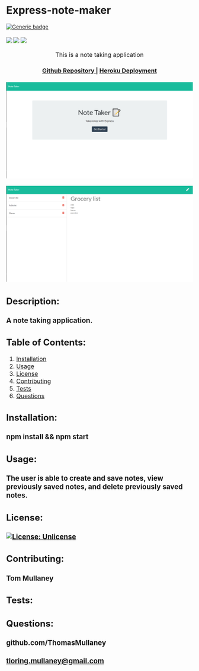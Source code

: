 # Express-note-maker
[![Generic badge](https://img.shields.io/badge/<SUBJECT>-<STATUS>-<COLOR>.svg)](https://shields.io/)
<div>
    <h4>
    </a>
    <a href="https://github.com/ThomasMullaney/Express-note-maker/stargazers"><img src="https://img.shields.io/github/stars/ThomasMullaney/Express-note-maker.svg?style=plasticr"/></a>
    <a href="https://github.com/ThomasMullaney/Express-note-maker/commits/master"><img src="https://img.shields.io/github/last-commit/ThomasMullaney/Express-note-maker.svg?style=plasticr"/></a>
        <a href="https://github.com/ThomasMullaney/Express-note-maker/commits/master"><img src="https://img.shields.io/github/commit-activity/y/ThomasMullaney/Express-note-maker.svg?style=plasticr"/></a>
    </h4>
</div>

<p align="center"><font size="3">
This is a note taking application</p>
<div align="center"><a name="menu"></a>
  <h4>
    <a href="https://github.com/ThomasMullaney/Express-note-maker">
      Github Repository
    </a>
<span> | </span>
<a href="https://note-taking-pad-app.herokuapp.com/">
      Heroku Deployment
    </a>
  </h4>
</div>

![Screenshot of application demo](img/landingpageCapture.PNG)
<br>

![Screenshot of apllication demo](img/notesCapture.PNG)



## Description:
### A note taking application.

## Table of Contents:
     
1. [Installation](#installation)
2. [Usage](#usage)
3. [License](#license)
4. [Contributing](#contributing)
5. [Tests](#tests)
6. [Questions](#questions) 

## Installation: 
### npm install && npm start

## Usage:
### The user is able to create and save notes, view previously saved notes, and delete previously saved notes.

## License:
### [![License: Unlicense](https://img.shields.io/badge/license-Unlicense-blue.svg)](http://unlicense.org/)
    
## Contributing:
### Tom Mullaney

## Tests:
### 

    
## Questions:
### github.com/ThomasMullaney
### tloring.mullaney@gmail.com
    
    